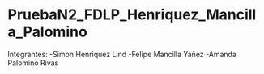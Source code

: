 # PruebaN2_FDLP_Henriquez_Mancilla_Palomino

Integrantes:
-Simon Henriquez Lind
-Felipe Mancilla Yañez
-Amanda Palomino Rivas
